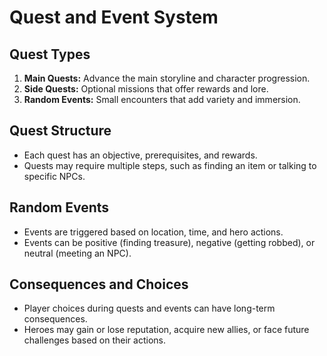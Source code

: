 # Quest and Event System

## Quest Types

1. **Main Quests:** Advance the main storyline and character progression.
2. **Side Quests:** Optional missions that offer rewards and lore.
3. **Random Events:** Small encounters that add variety and immersion.

## Quest Structure

- Each quest has an objective, prerequisites, and rewards.
- Quests may require multiple steps, such as finding an item or talking to specific NPCs.

## Random Events

- Events are triggered based on location, time, and hero actions.
- Events can be positive (finding treasure), negative (getting robbed), or neutral (meeting an NPC).

## Consequences and Choices

- Player choices during quests and events can have long-term consequences.
- Heroes may gain or lose reputation, acquire new allies, or face future challenges based on their actions.
